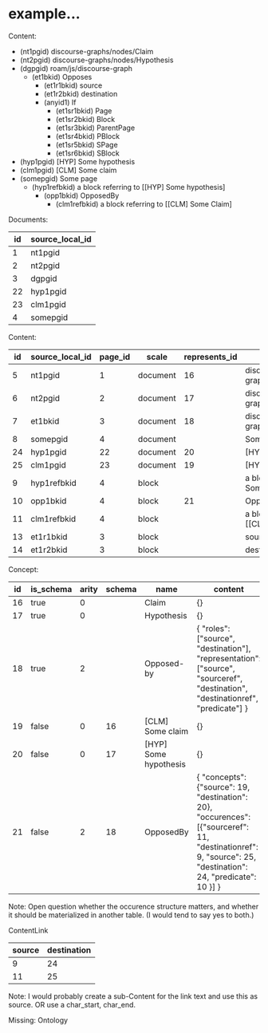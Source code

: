 # example...

Content:

* (nt1pgid) discourse-graphs/nodes/Claim
* (nt2pgid) discourse-graphs/nodes/Hypothesis
* (dgpgid) roam/js/discourse-graph
  * (et1bkid) Opposes
      * (et1r1bkid) source
      * (et1r2bkid) destination
    * (anyid1) If
      * (et1sr1bkid) Page
      * (et1sr2bkid) Block
      * (et1sr3bkid) ParentPage
      * (et1sr4bkid) PBlock
      * (et1sr5bkid) SPage
      * (et1sr6bkid) SBlock
* (hyp1pgid) [HYP] Some hypothesis
* (clm1pgid) [CLM] Some claim
* (somepgid) Some page
  * (hyp1refbkid) a block referring to [[HYP] Some hypothesis]
    * (opp1bkid) OpposedBy
      * (clm1refbkid) a block referring to [[CLM] Some Claim]

Documents:

| id | source_local_id |
|----|-----------------|
| 1  | nt1pgid         |
| 2  | nt2pgid         |
| 3  | dgpgid         |
| 22 | hyp1pgid        |
| 23 | clm1pgid        |
| 4  | somepgid        |

Content:

| id | source_local_id | page_id | scale    | represents_id | text                                         |
|----|-------------|-------------|----------|---------------|----------------------------------------------|
| 5  | nt1pgid         | 1       | document | 16            | discourse-graphs/nodes/Claim                 |
| 6  | nt2pgid         | 2       | document | 17            | discourse-graphs/nodes/Hypothesis            |
| 7  | et1bkid         | 3       | document | 18            | discourse-graphs/edges/OpposedBy             |
| 8  | somepgid        | 4       | document |               | Some page                                    |
| 24 | hyp1pgid        | 22      | document | 20            | [HYP] Some hypothesis                        |
| 25 | clm1pgid        | 23      | document | 19            | [HYP] Some claim                             |
| 9  | hyp1refbkid     | 4       | block    |               | a block referring to [[HYP] Some hypothesis] |
| 10 | opp1bkid        | 4       | block    | 21            | OpposedBy                                    |
| 11 | clm1refbkid     | 4       | block    |               | a block referring to [[CLM] Some claim]      |
| 13 | et1r1bkid       | 3       | block    |               | source                                       |
| 14 | et1r2bkid       | 3       | block    |               | destination                                  |

Concept:

| id | is_schema | arity | schema | name                  | content   |
|----|-----------|-------|--------|-----------------------|-----------|
| 16 | true      | 0     |        | Claim                 | {}        |
| 17 | true      | 0     |        | Hypothesis            | {}        |
| 18 | true      | 2     |        | Opposed-by            | { "roles": ["source", "destination"], "representation": ["source", "sourceref", "destination", "destinationref", "predicate"] } |
| 19 | false     | 0     | 16     | [CLM] Some claim      | {}        |
| 20 | false     | 0     | 17     | [HYP] Some hypothesis | {}        |
| 21 | false     | 2     | 18     | OpposedBy             | { "concepts": {"source": 19, "destination": 20}, "occurences": [{"sourceref": 11, "destinationref": 9, "source": 25, "destination": 24, "predicate": 10 }] } |

Note: Open question whether the occurence structure matters, and whether it should be materialized in another table.
(I would tend to say yes to both.)

ContentLink

| source | destination |
|--------|-------------|
| 9      | 24          |
| 11     | 25          |

Note: I would probably create a sub-Content for the link text and use this as source.
OR use a char_start, char_end.

Missing: Ontology
